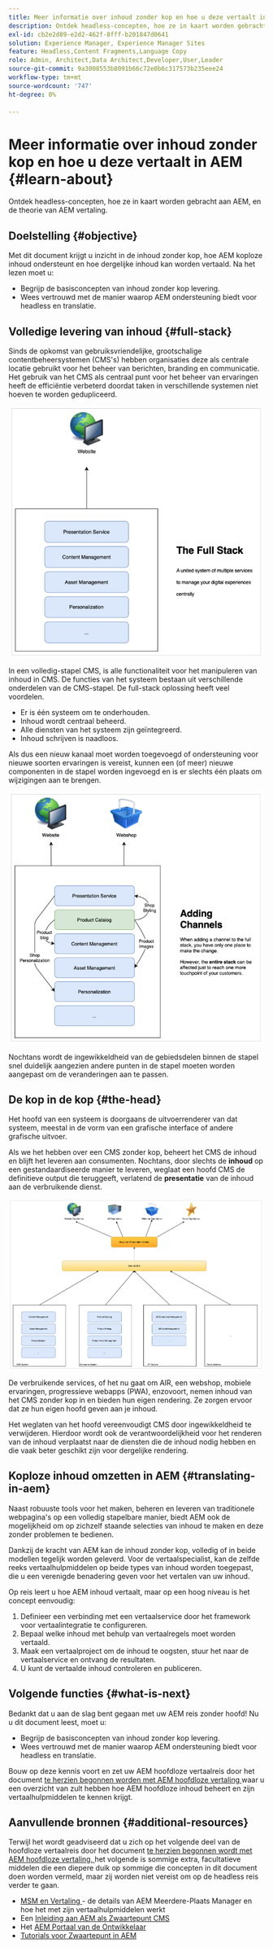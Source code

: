 ```yaml
---
title: Meer informatie over inhoud zonder kop en hoe u deze vertaalt in AEM
description: Ontdek headless-concepten, hoe ze in kaart worden gebracht aan AEM, en de theorie van AEM vertaling.
exl-id: cb2e2d89-e2d2-462f-8fff-b201847d0641
solution: Experience Manager, Experience Manager Sites
feature: Headless,Content Fragments,Language Copy
role: Admin, Architect,Data Architect,Developer,User,Leader
source-git-commit: 9a3008553b8091b66c72e0b6c317573b235eee24
workflow-type: tm+mt
source-wordcount: '747'
ht-degree: 0%

---
```


# Meer informatie over inhoud zonder kop en hoe u deze vertaalt in AEM {#learn-about}

Ontdek headless-concepten, hoe ze in kaart worden gebracht aan AEM, en de theorie van AEM vertaling.

## Doelstelling {#objective}

Met dit document krijgt u inzicht in de inhoud zonder kop, hoe AEM koploze inhoud ondersteunt en hoe dergelijke inhoud kan worden vertaald. Na het lezen moet u:

* Begrijp de basisconcepten van inhoud zonder kop levering.
* Wees vertrouwd met de manier waarop AEM ondersteuning biedt voor headless en translatie.

## Volledige levering van inhoud {#full-stack}

Sinds de opkomst van gebruiksvriendelijke, grootschalige contentbeheersystemen (CMS&#39;s) hebben organisaties deze als centrale locatie gebruikt voor het beheer van berichten, branding en communicatie. Het gebruik van het CMS als centraal punt voor het beheer van ervaringen heeft de efficiëntie verbeterd doordat taken in verschillende systemen niet hoeven te worden gedupliceerd.

![ de klassieke volledig-stapel CMS ](/help/journey-headless/developer/assets/full-stack.png)

In een volledig-stapel CMS, is alle functionaliteit voor het manipuleren van inhoud in CMS. De functies van het systeem bestaan uit verschillende onderdelen van de CMS-stapel. De full-stack oplossing heeft veel voordelen.

* Er is één systeem om te onderhouden.
* Inhoud wordt centraal beheerd.
* Alle diensten van het systeem zijn geïntegreerd.
* Inhoud schrijven is naadloos.

Als dus een nieuw kanaal moet worden toegevoegd of ondersteuning voor nieuwe soorten ervaringen is vereist, kunnen een (of meer) nieuwe componenten in de stapel worden ingevoegd en is er slechts één plaats om wijzigingen aan te brengen.

![ Toevoegend een nieuw kanaal aan de stapel ](/help/journey-headless/developer/assets/adding-channel.png)

Nochtans wordt de ingewikkeldheid van de gebiedsdelen binnen de stapel snel duidelijk aangezien andere punten in de stapel moeten worden aangepast om de veranderingen aan te passen.

## De kop in de kop {#the-head}

Het hoofd van een systeem is doorgaans de uitvoerrenderer van dat systeem, meestal in de vorm van een grafische interface of andere grafische uitvoer.

Als we het hebben over een CMS zonder kop, beheert het CMS de inhoud en blijft het leveren aan consumenten. Nochtans, door slechts de **inhoud** op een gestandaardiseerde manier te leveren, weglaat een hoofd CMS de definitieve output die teruggeeft, verlatend de **presentatie** van de inhoud aan de verbruikende dienst.

![ Zwaarloze CMS ](/help/journey-headless/developer/assets/headless-cms.png)

De verbruikende services, of het nu gaat om AIR, een webshop, mobiele ervaringen, progressieve webapps (PWA), enzovoort, nemen inhoud van het CMS zonder kop in en bieden hun eigen rendering. Ze zorgen ervoor dat ze hun eigen hoofd geven aan je inhoud.

Het weglaten van het hoofd vereenvoudigt CMS door ingewikkeldheid te verwijderen. Hierdoor wordt ook de verantwoordelijkheid voor het renderen van de inhoud verplaatst naar de diensten die de inhoud nodig hebben en die vaak beter geschikt zijn voor dergelijke rendering.

## Koploze inhoud omzetten in AEM {#translating-in-aem}

Naast robuuste tools voor het maken, beheren en leveren van traditionele webpagina&#39;s op een volledig stapelbare manier, biedt AEM ook de mogelijkheid om op zichzelf staande selecties van inhoud te maken en deze zonder problemen te bedienen.

Dankzij de kracht van AEM kan de inhoud zonder kop, volledig of in beide modellen tegelijk worden geleverd. Voor de vertaalspecialist, kan de zelfde reeks vertaalhulpmiddelen op beide types van inhoud worden toegepast, die u een verenigde benadering geven voor het vertalen van uw inhoud.

Op reis leert u hoe AEM inhoud vertaalt, maar op een hoog niveau is het concept eenvoudig:

1. Definieer een verbinding met een vertaalservice door het framework voor vertaalintegratie te configureren.
1. Bepaal welke inhoud met behulp van vertaalregels moet worden vertaald.
1. Maak een vertaalproject om de inhoud te oogsten, stuur het naar de vertaalservice en ontvang de resultaten.
1. U kunt de vertaalde inhoud controleren en publiceren.

## Volgende functies {#what-is-next}

Bedankt dat u aan de slag bent gegaan met uw AEM reis zonder hoofd! Nu u dit document leest, moet u:

* Begrijp de basisconcepten van inhoud zonder kop levering.
* Wees vertrouwd met de manier waarop AEM ondersteuning biedt voor headless en translatie.

Bouw op deze kennis voort en zet uw AEM hoofdloze vertaalreis door het document [ te herzien begonnen worden met AEM hoofdloze vertaling ](getting-started.md) waar u een overzicht van zult hebben hoe AEM hoofdloze inhoud beheert en zijn vertaalhulpmiddelen te kennen krijgt.

## Aanvullende bronnen {#additional-resources}

Terwijl het wordt geadviseerd dat u zich op het volgende deel van de hoofdloze vertaalreis door het document [ te herzien begonnen wordt met AEM hoofdloze vertaling, ](getting-started.md) het volgende is sommige extra, facultatieve middelen die een diepere duik op sommige die concepten in dit document doen worden vermeld, maar zij worden niet vereist om op de headless reis verder te gaan.

* [ MSM en Vertaling ](/help/sites-administering/msm-and-translation.md) - de details van AEM Meerdere-Plaats Manager en hoe het met zijn vertaalhulpmiddelen werkt
* Een [ Inleiding aan AEM als Zwaartepunt CMS ](/help/sites-developing/headless/introduction.md)
* Het [ AEM Portaal van de Ontwikkelaar ](https://experienceleague.adobe.com/landing/experience-manager/headless/developer.html)
* [ Tutorials voor Zwaartepunt in AEM ](https://experienceleague.adobe.com/docs/experience-manager-learn/getting-started-with-aem-headless/overview.html)
